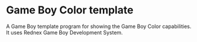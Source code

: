 # Game Boy Color template
A Game Boy template program for showing the Game Boy Color capabilities. It uses Rednex Game Boy Development System.
